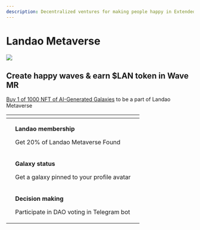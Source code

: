 ```yaml
---
description: Decentralized ventures for making people happy in Extended Reality (XR)
---
```


# Landao Metaverse

![](../.gitbook/assets/telegram-cloud-document-2-5197520528264407551.jpg)

## **Create happy waves & earn $LAN token in Wave MR**

[Buy 1 of 1000 NFT of AI-Generated Galaxies](http://metaverse.landao.studio) to be a part of Landao Metaverse

<table data-view="cards"><thead><tr><th></th><th></th><th></th></tr></thead><tbody><tr><td></td><td><p><strong>Landao membership</strong></p><p>Get 20% of Landao Metaverse Found</p></td><td></td></tr><tr><td></td><td><p><strong>Galaxy status</strong></p><p>Get a galaxy pinned to your profile avatar</p></td><td></td></tr><tr><td><strong></strong></td><td><p><strong>Decision making</strong></p><p>Participate in DAO voting in Telegram bot</p></td><td><strong></strong></td></tr></tbody></table>
